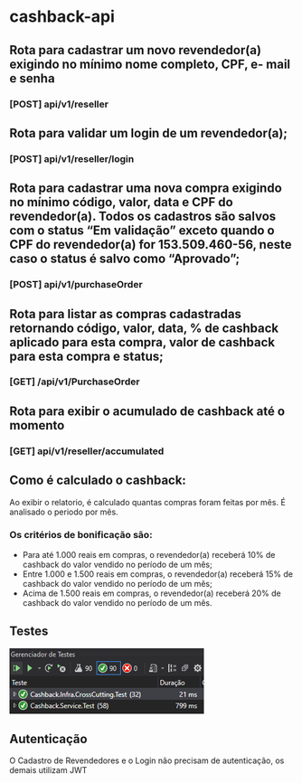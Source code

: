 # cashback-api

## Rota para cadastrar um novo revendedor(a) exigindo no mínimo nome completo, CPF, e- mail e senha
### [POST] api/v1/reseller   

## Rota para validar um login de um revendedor(a); 
### [POST] api/v1/reseller/login   

## Rota para cadastrar uma nova compra exigindo no mínimo código, valor, data e CPF do revendedor(a). Todos os cadastros são salvos com o status “Em validação” exceto quando o CPF do revendedor(a) for 153.509.460-56, neste caso o status é salvo como “Aprovado”; 
### [POST] api/v1/purchaseOrder   

##	Rota para listar as compras cadastradas retornando código, valor, data, % de cashback aplicado para esta compra, valor de cashback para esta compra e status; 
### [GET] /api/v1/PurchaseOrder

##	Rota para exibir o acumulado de cashback até o momento
### [GET] api/v1/reseller/accumulated

## Como é calculado o cashback:
Ao exibir o relatorio, é calculado quantas compras foram feitas por mês. É analisado o periodo por mês.

###	Os critérios de bonificação são:
+   Para até 1.000 reais em compras, o revendedor(a) receberá 10% de cashback do valor vendido no período de um mês;
+   Entre 1.000 e 1.500 reais em compras, o revendedor(a) receberá 15% de cashback do valor vendido no período de um mês;
+   Acima de 1.500 reais em compras, o revendedor(a) receberá 20% de cashback do valor vendido no período de um mês. 

## Testes
![Testes Unitários](testes.png)

## Autenticação

O Cadastro de Revendedores e o Login não precisam de autenticação, os demais utilizam JWT